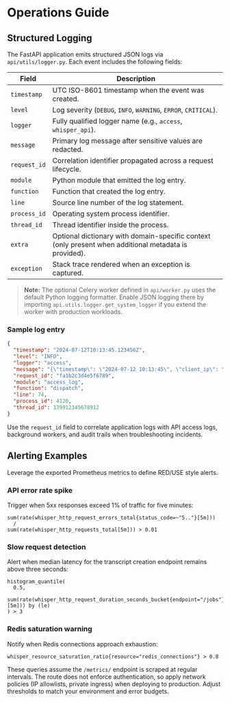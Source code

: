 # Operations Guide

## Structured Logging

The FastAPI application emits structured JSON logs via
`api/utils/logger.py`. Each event includes the following fields:

| Field | Description |
| --- | --- |
| `timestamp` | UTC ISO-8601 timestamp when the event was created. |
| `level` | Log severity (`DEBUG`, `INFO`, `WARNING`, `ERROR`, `CRITICAL`). |
| `logger` | Fully qualified logger name (e.g., `access`, `whisper_api`). |
| `message` | Primary log message after sensitive values are redacted. |
| `request_id` | Correlation identifier propagated across a request lifecycle. |
| `module` | Python module that emitted the log entry. |
| `function` | Function that created the log entry. |
| `line` | Source line number of the log statement. |
| `process_id` | Operating system process identifier. |
| `thread_id` | Thread identifier inside the process. |
| `extra` | Optional dictionary with domain-specific context (only present when additional metadata is provided). |
| `exception` | Stack trace rendered when an exception is captured. |

> **Note:** The optional Celery worker defined in `api/worker.py` uses the
> default Python logging formatter. Enable JSON logging there by importing
> `api.utils.logger.get_system_logger` if you extend the worker with
> production workloads.

### Sample log entry

```json
{
  "timestamp": "2024-07-12T10:13:45.123456Z",
  "level": "INFO",
  "logger": "access",
  "message": "{\"timestamp\": \"2024-07-12 10:13:45\", \"client_ip\": \"192.0.2.10\", \"method\": \"GET\", \"url\": \"https://api.example.com/health/readyz\", \"path\": \"/health/readyz\", \"query_params\": {}, \"status_code\": 200, \"response_time_ms\": 42.71, \"user_agent\": \"curl/8.0.1\", \"content_length\": \"128\", \"request_id\": \"fa1b2c3d4e5f6789\"}",
  "request_id": "fa1b2c3d4e5f6789",
  "module": "access_log",
  "function": "dispatch",
  "line": 74,
  "process_id": 4120,
  "thread_id": 139912345678912
}
```

Use the `request_id` field to correlate application logs with API access
logs, background workers, and audit trails when troubleshooting incidents.

## Alerting Examples

Leverage the exported Prometheus metrics to define RED/USE style alerts.

### API error rate spike

Trigger when 5xx responses exceed 1% of traffic for five minutes:

```promql
sum(rate(whisper_http_request_errors_total{status_code=~"5.."}[5m]))
  /
sum(rate(whisper_http_requests_total[5m])) > 0.01
```

### Slow request detection

Alert when median latency for the transcript creation endpoint remains above
three seconds:

```promql
histogram_quantile(
  0.5,
  sum(rate(whisper_http_request_duration_seconds_bucket{endpoint="/jobs"}[5m])) by (le)
) > 3
```

### Redis saturation warning

Notify when Redis connections approach exhaustion:

```promql
whisper_resource_saturation_ratio{resource="redis_connections"} > 0.8
```

These queries assume the `/metrics/` endpoint is scraped at regular
intervals. The route does not enforce authentication, so apply network
policies (IP allowlists, private ingress) when deploying to production.
Adjust thresholds to match your environment and error budgets.
